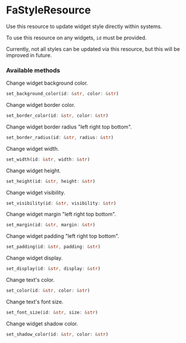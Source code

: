 # FaStyleResource

Use this resource to update widget style directly within systems.

To use this resource on any widgets, `id` must be provided.

Currently, not all styles can be updated via this resource, but this will be improved in future.

### Available methods
Change widget background color.
```rust
set_background_color(id: &str, color: &str)
```

Change widget border color.
```rust
set_border_color(id: &str, color: &str)
```

Change widget border radius "left right top bottom".
```rust
set_border_radius(id: &str, radius: &str)
```

Change widget width.
```rust
set_width(id: &str, width: &str)
```

Change widget height.
```rust
set_height(id: &str, height: &str)
```

Change widget visibility.
```rust
set_visibility(id: &str, visibility: &str)
```

Change widget margin "left right top bottom".
```rust
set_margin(id: &str, margin: &str)
```

Change widget padding "left right top bottom".
```rust
set_padding(id: &str, padding: &str)
```

Change widget display.
```rust
set_display(id: &str, display: &str)
```

Change text's color.
```rust
set_color(id: &str, color: &str)
```

Change text's font size.
```rust
set_font_size(id: &str, size: &str)
```

Change widget shadow color.
```rust
set_shadow_color(id: &str, color: &str)
```
